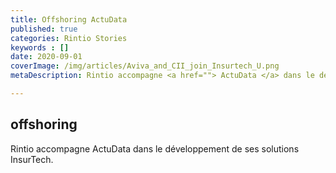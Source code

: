 ```yaml
---
title: Offshoring ActuData
published: true
categories: Rintio Stories
keywords : []
date: 2020-09-01
coverImage: /img/articles/Aviva_and_CII_join_Insurtech_U.png
metaDescription: Rintio accompagne <a href=""> ActuData </a> dans le développement de ses solutions InsurTech.

---
```


## offshoring 

Rintio accompagne ActuData dans le développement de ses solutions InsurTech.
